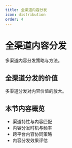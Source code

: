 ```yaml
---
title: 全渠道内容分发
icon: distribution
order: 4
---
```


# 全渠道内容分发

多渠道内容分发策略与方法。

## 全渠道分发的价值

多渠道分发对内容价值的放大。

## 本节内容概览

- 渠道特性与内容匹配
- 内容分发时机与频率
- 跨平台内容协同策略
- 内容分发效果评估

